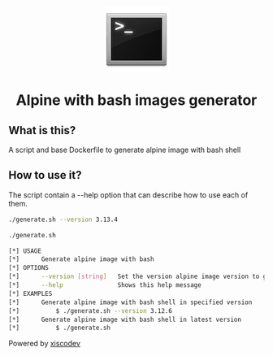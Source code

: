 <div style="display: -ms-flexbox; display: -webkit-flex; display: flex; -webkit-flex-direction: row; -ms-flex-direction: row; flex-direction: row; -webkit-flex-wrap: wrap; -ms-flex-wrap: wrap; flex-wrap: wrap; -webkit-justify-content: center; -ms-flex-pack: center; justify-content: center; -webkit-align-content: center; -ms-flex-line-pack: center; align-content: center; -webkit-align-items: center; -ms-flex-align: center; align-items: center;">
  <img style="-webkit-order: 0; -ms-flex-order: 0; order: 0; -webkit-flex: 0 1 auto; -ms-flex: 0 1 auto; flex: 0 1 auto; -webkit-align-self: auto; -ms-flex-item-align: auto; align-self: auto;" src="icon.png" />
</div>

<h1 style="text-align:center;">Alpine with bash images generator</h1>


## What is this?
A script and base Dockerfile to generate alpine image with bash shell

## How to use it?
The script contain a --help option that can describe how to use each of them.

```bash
./generate.sh --version 3.13.4
```

```bash
./generate.sh
```

```bash
[*] USAGE 
[*]  	 Generate alpine image with bash 
[*] OPTIONS 
[*]  	 --version [string]   Set the version alpine image version to generate, optional 
[*]  	 --help               Shows this help message 
[*] EXAMPLES 
[*]  	 Generate alpine image with bash shell in specified version 
[*]  		 $ ./generate.sh --version 3.12.6 
[*]  	 Generate alpine image with bash shell in latest version 
[*]  		 $ ./generate.sh
```

Powered by <a href="https://xisco.dev" target="_blank">xiscodev</a>
